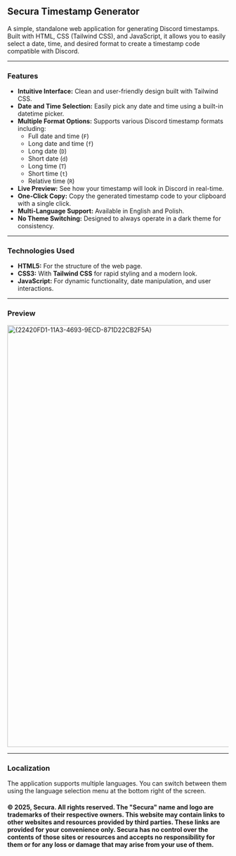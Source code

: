 ## Secura Timestamp Generator

A simple, standalone web application for generating Discord timestamps. Built with HTML, CSS (Tailwind CSS), and JavaScript, it allows you to easily select a date, time, and desired format to create a timestamp code compatible with Discord.

---

### Features

* **Intuitive Interface:** Clean and user-friendly design built with Tailwind CSS.
* **Date and Time Selection:** Easily pick any date and time using a built-in datetime picker.
* **Multiple Format Options:** Supports various Discord timestamp formats including:
    * Full date and time (`F`)
    * Long date and time (`f`)
    * Long date (`D`)
    * Short date (`d`)
    * Long time (`T`)
    * Short time (`t`)
    * Relative time (`R`)
* **Live Preview:** See how your timestamp will look in Discord in real-time.
* **One-Click Copy:** Copy the generated timestamp code to your clipboard with a single click.
* **Multi-Language Support:** Available in English and Polish.
* **No Theme Switching:** Designed to always operate in a dark theme for consistency.

---

### Technologies Used

* **HTML5:** For the structure of the web page.
* **CSS3:** With **Tailwind CSS** for rapid styling and a modern look.
* **JavaScript:** For dynamic functionality, date manipulation, and user interactions.

---

### Preview

<img width="919" height="958" alt="{22420FD1-11A3-4693-9ECD-871D22CB2F5A}" src="https://github.com/user-attachments/assets/f4c3390e-230a-4ed2-9f93-48868a111e1c" />

---

### Localization

The application supports multiple languages. You can switch between them using the language selection menu at the bottom right of the screen.

#### © 2025, Secura. All rights reserved. The "Secura" name and logo are trademarks of their respective owners. This website may contain links to other websites and resources provided by third parties. These links are provided for your convenience only. Secura has no control over the contents of those sites or resources and accepts no responsibility for them or for any loss or damage that may arise from your use of them.
